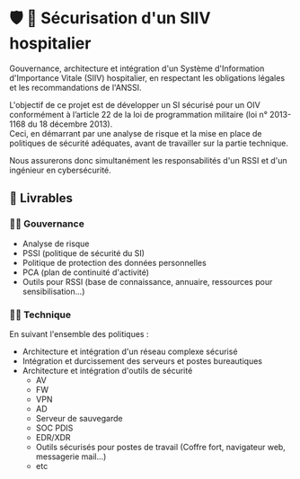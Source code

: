 # :shield: :hospital: Sécurisation d'un SIIV hospitalier
Gouvernance, architecture et intégration d'un Système d'Information d'Importance Vitale (SIIV) hospitalier, en respectant les obligations légales et les recommandations de l'ANSSI.

L'objectif de ce projet est de développer un SI sécurisé pour un OIV conformément à l’article 22 de la loi de programmation militaire (loi n° 2013-1168 du 18 décembre 2013).  
Ceci, en démarrant par une analyse de risque et la mise en place de politiques de sécurité adéquates, avant de travailler sur la partie technique. 

Nous assurerons donc simultanément les responsabilités d'un RSSI et d'un ingénieur en cybersécurité.

## :bookmark_tabs: Livrables
### :man_judge: Gouvernance
- Analyse de risque
- PSSI (politique de sécurité du SI)
- Politique de protection des données personnelles 
- PCA (plan de continuité d'activité)
- Outils pour RSSI (base de connaissance, annuaire, ressources pour sensibilisation...)

### :closed_lock_with_key:🌐	Technique
En suivant l'ensemble des politiques :
- Architecture et intégration d'un réseau complexe sécurisé
- Intégration et durcissement des serveurs et postes bureautiques
- Architecture et intégration d'outils de sécurité
  - AV
  - FW
  - VPN
  - AD
  - Serveur de sauvegarde
  - SOC PDIS
  - EDR/XDR
  - Outils sécurisés pour postes de travail (Coffre fort, navigateur web, messagerie mail...)
  - etc
